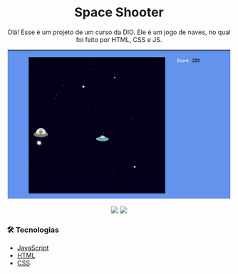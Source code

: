 <h1 align="center">Space Shooter</h1>

<p align="center">Olá! Esse é um projeto de um curso da DIO. Ele é um jogo de naves, no qual foi feito por HTML, CSS e JS.</p> 


<p align="center">
  <img width="500" src="assets/spaceshooter.gif">
</p>


<div align="center">
   <img src="https://img.shields.io/github/languages/top/vitor-99/space-shooter">
   <img src="https://img.shields.io/github/languages/count/vitor-99/space-shooter">
</div>

### 🛠 Tecnologias

- [JavaScript](https://developer.mozilla.org/pt-BR/)
- [HTML](https://www.w3.org)
- [CSS](https://www.w3.org/Style/CSS/Overview.en.html)
